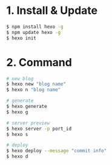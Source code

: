 
# 1. Install & Update

``` bash
$ npm install hexo -g
$ npm update hexo -g
$ hexo init
```

# 2. Command

``` bash
# new blog
$ hexo new "blog name"
$ hexo n "blog name"

# generate
$ hexo generate
$ hexo g

# server preview
$ hexo server -p port_id
$ hexo s

# deploy
$ hexo deploy --message "commit info"
$ hexo d
```
